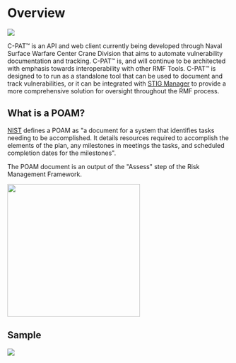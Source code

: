 # Overview
<img src="https://i.imgur.com/OBSigWP.gif" />

  C-PAT™ is an API and web client currently being developed through Naval Surface Warfare Center Crane Division that aims to automate vulnerability documentation and tracking. C-PAT™ is, and will continue to be architected with emphasis towards interoperability with other RMF Tools. C-PAT™ is designed to to run as a standalone tool that can be used to document and track vulnerabilities, or it can be integrated with [STIG Manager](https://github.com/NUWCDIVNPT/stig-manager) to provide a more comprehensive solution for oversight throughout the RMF process.

  ##  What is a POAM?
  [NIST](https://csrc.nist.gov/glossary/term/POAM) defines a POAM as "a document for a system that identifies tasks needing to be accomplished.  It details resources required to accomplish the elements of the plan, any milestones in meetings the tasks, and scheduled completion dates for the milestones".   

  The POAM document is an output of the "Assess" step of the Risk Management Framework.
  
<img src="https://i.imgur.com/AAWSr5U.png" width="300" height="300" />
  

  ## Sample
<img src="https://i.imgur.com/fqU0UQb.gif" />
